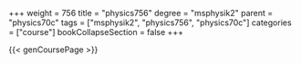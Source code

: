 +++
weight = 756
title = "physics756"
degree = "msphysik2"
parent = "physics70c"
tags = ["msphysik2", "physics756", "physics70c"]
categories = ["course"]
bookCollapseSection = false
+++

{{< genCoursePage >}}

